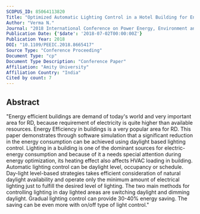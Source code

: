 ```yaml
---
SCOPUS_ID: 85064113820
Title: "Optimized Automatic Lighting Control in a Hotel Building for Energy Efficiency"
Author: "Verma N."
Journal: "2018 International Conference on Power Energy, Environment and Intelligent Control, PEEIC 2018"
Publication Date: {'$date': '2018-07-02T00:00:00Z'}
Publication Year: 2018
DOI: "10.1109/PEEIC.2018.8665417"
Source Type: "Conference Proceeding"
Document Type: "cp"
Document Type Description: "Conference Paper"
Affiliation: "Amity University"
Affiliation Country: "India"
Cited by count: 7
---
```


## Abstract
"Energy efficient buildings are demand of today's world and very important area for RD, because requirement of electricity is quite higher than available resources. Energy Efficiency in buildings is a very popular area for RD. This paper demonstrates through software simulation that a significant reduction in the energy consumption can be achieved using daylight based lighting control. Lighting in a building is one of the dominant sources for electric-energy consumption and because of it a needs special attention during energy optimization, its heating effect also affects HVAC loading in building. Automatic lighting control can be daylight level, occupancy or schedule. Day-light level-based strategies takes efficient consideration of natural daylight availability and operate only the minimum amount of electrical lighting just to fulfill the desired level of lighting. The two main methods for controlling lighting in day lighted areas are switching daylight and dimming daylight. Gradual lighting control can provide 30-40% energy saving. The saving can be even more with on/off type of light control."
